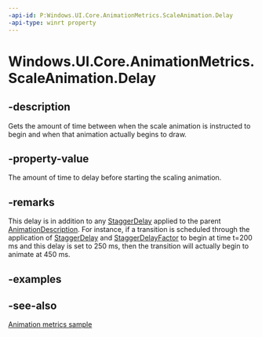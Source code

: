 ```yaml
---
-api-id: P:Windows.UI.Core.AnimationMetrics.ScaleAnimation.Delay
-api-type: winrt property
---
```


<!-- Property syntax
public Windows.Foundation.TimeSpan Delay { get; }
-->

# Windows.UI.Core.AnimationMetrics.ScaleAnimation.Delay

## -description
Gets the amount of time between when the scale animation is instructed to begin and when that animation actually begins to draw.

## -property-value
The amount of time to delay before starting the scaling animation.

## -remarks
This delay is in addition to any [StaggerDelay](animationdescription_staggerdelay.md) applied to the parent [AnimationDescription](animationdescription.md). For instance, if a transition is scheduled through the application of [StaggerDelay](animationdescription_staggerdelay.md) and [StaggerDelayFactor](animationdescription_staggerdelayfactor.md) to begin at time t=200 ms and this delay is set to 250 ms, then the transition will actually begin to animate at 450 ms.

## -examples

## -see-also
[Animation metrics sample](https://github.com/microsoft/Windows-universal-samples/tree/master/Samples/AnimationMetrics)
